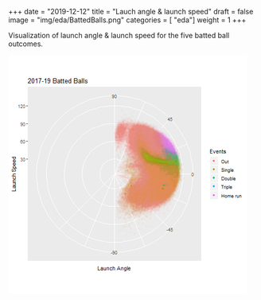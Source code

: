 +++
date = "2019-12-12"
title = "Lauch angle & launch speed"
draft = false
image = "img/eda/BattedBalls.png"
categories = [ "eda"]
weight = 1
+++

Visualization of launch angle & launch speed for the five batted ball outcomes. 
<!--more-->

![](/img/eda/BattedBalls.png)
